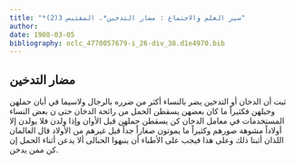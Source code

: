 ```yaml
---
title: "*سير العلم والاجتماع : مضار التدخين*. المقتبس 3(2)"
author: 
date: 1908-03-05
bibliography: oclc_4770057679-i_26-div_38.d1e4970.bib
---
```




##  مضار التدخين 


 ثبت أن الدخان أو التدخين يضر بالنساء أكثر من ضرره بالرجال ولاسيما في أبان حملهن وحبلهن فكثيراً ما كان بعضهن يسقطن الحمل من رائحة الدخان حتى ن بعض النساء المستخدمات في معامل الدخان كن يسقطن حملهن قبل الأوان وإذا ولدن فلا يولدن إلا أولاداً مشوهة صورهم وكثيراً ما يموتون صغاراً جداً قبل غيرهم من الأولاد قال العالمان اللذان أثبتا ذلك وعلى هذا فيجب على الأطباء أن ينبهوا الحبالى ألا يدعن أثناء الحمل إن كن ممن يدخن. 
